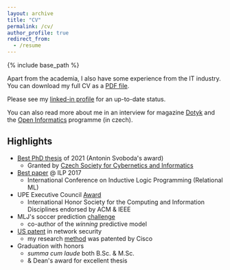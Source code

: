 ```yaml
---
layout: archive
title: "CV"
permalink: /cv/
author_profile: true
redirect_from:
  - /resume
---
```


{% include base_path %}

Apart from the academia, I also have some experience from the IT industry.
You can download my full CV as a [PDF file](/files/gustav_sir_CV.pdf).

Please see my [linked-in profile](https://www.linkedin.com/in/gustav-sir/) for an up-to-date status.

You can also read more about me in an interview for magazine [Dotyk](https://www.dotyk.cz/byznys/uci-stroje-chapat-vyznamy-slov.html) and the [Open Informatics](https://oi.fel.cvut.cz/cs/gustav-sourek-absolvent-magisterskeho-oboru-umela-inteligence-v-r-2013) programme (in czech).


Highlights
---
- [Best PhD thesis](http://svobodovacena.ciirc.cvut.cz/) of 2021 (Antonin Svoboda's award)
    - Granted by [Czech Society for Cybernetics and Informatics](https://www.cski.cz/homepage/en)
- [Best paper](http://cs.fel.cvut.cz/en/page/the-best-paper-award-2017) @ ILP 2017
    - International Conference on Inductive Logic Programming (Relational ML)
- UPE Executive Council [Award](http://cs.fel.cvut.cz/en/page/upe-2016-scholarship-award)
    - International Honor Society for the Computing and Information Disciplines endorsed by ACM & IEEE
- MLJ's soccer prediction [challenge](http://cs.fel.cvut.cz/en/news/detail/1302)
    - co-author of the *winning* predictive model
- [US patent](/publications/patent.md) in network security
    - my research [method](https://www.hindawi.com/journals/scn/2019/8954914/) was patented by Cisco
- Graduation with honors
    - *summa cum laude* both B.Sc. & M.Sc.
    - & Dean's award for excellent thesis 

<!--- 
<object data="{{https://gustiks.github.io}}{{https://gustiks.github.io}}/files/gustav_sir_CV.pdf" width="1000" height="1000" type="application/pdf"></object> 
-->